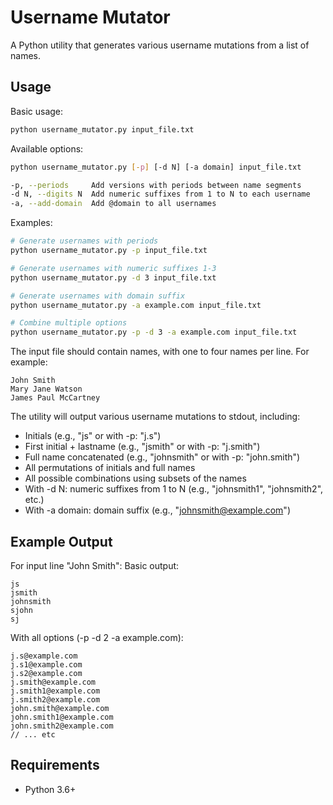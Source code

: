 # Username Mutator

A Python utility that generates various username mutations from a list of names.

## Usage

Basic usage:
```bash
python username_mutator.py input_file.txt
```

Available options:
```bash
python username_mutator.py [-p] [-d N] [-a domain] input_file.txt

-p, --periods     Add versions with periods between name segments
-d N, --digits N  Add numeric suffixes from 1 to N to each username
-a, --add-domain  Add @domain to all usernames
```

Examples:
```bash
# Generate usernames with periods
python username_mutator.py -p input_file.txt

# Generate usernames with numeric suffixes 1-3
python username_mutator.py -d 3 input_file.txt

# Generate usernames with domain suffix
python username_mutator.py -a example.com input_file.txt

# Combine multiple options
python username_mutator.py -p -d 3 -a example.com input_file.txt
```

The input file should contain names, with one to four names per line. For example:
```
John Smith
Mary Jane Watson
James Paul McCartney
```

The utility will output various username mutations to stdout, including:
- Initials (e.g., "js" or with -p: "j.s")
- First initial + lastname (e.g., "jsmith" or with -p: "j.smith")
- Full name concatenated (e.g., "johnsmith" or with -p: "john.smith")
- All permutations of initials and full names
- All possible combinations using subsets of the names
- With -d N: numeric suffixes from 1 to N (e.g., "johnsmith1", "johnsmith2", etc.)
- With -a domain: domain suffix (e.g., "johnsmith@example.com")

## Example Output

For input line "John Smith":
Basic output:
```
js
jsmith
johnsmith
sjohn
sj
```

With all options (-p -d 2 -a example.com):
```
j.s@example.com
j.s1@example.com
j.s2@example.com
j.smith@example.com
j.smith1@example.com
j.smith2@example.com
john.smith@example.com
john.smith1@example.com
john.smith2@example.com
// ... etc
```

## Requirements
- Python 3.6+
